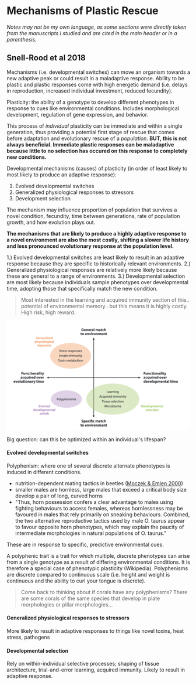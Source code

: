 # Mechanisms of Plastic Rescue

*Notes may not be my own language, as some sections were directly taken from the manuscripts I studied and are cited in the main header or in a parenthesis.*

## Snell-Rood et al 2018

Mechanisms (i.e. developmental switches) can move an organism towards a new adaptive peak or could result in a maladaptive response. Ability to be plastic and plastic responses come with high energetic demand (i.e. delays in reproduction, increased individual investment, reduced fecundity).

Plasticity: the ability of a genotype to develop different phenotypes in response to cues like environmental conditions. Includes morphological development, regulation of gene expression, and behavior.

This process of *individual* plasticity can be immediate and within a single generation, thus providing a potential first stage of rescue that comes before adaptation and evolutionary rescue of a *population*. **BUT, this is not always beneficial. Immediate plastic responses can be maladaptive because little to no selection has occured on this response to completely new conditions.**

Developmental mechanisms (causes) of plasticity (in order of least likely to most likely to produce an adaptive response):  
1. Evolved developmental switches  
2. Generalized physiological responses to stressors  
3. Development selection

The mechanism may influence proportion of population that survives a novel condition, fecundity, time between generations, rate of population growth, and how evolution plays out.

**The mechanisms that are likely to produce a highly adaptive response to a novel environment are also the most costly, shifting a slower life history and less pronounced evolutionary response at the population level.**

1.) Evolved developmental switches are least likely to result in an adaptive response because they are specific to historically relevant environments. 2.) Generalized physiological responses are relatively more likely because these are general to a range of environments. 3.) Developmental selection are most likely because individuals sample phenotypes over developmental time, adopting those that specifically match the new condition.

> Most interested in the learning and acquired immunity section of this.. potential of environmental memory.. but this means it is highly costly. High risk, high reward.

![fig1](https://github.com/emmastrand/EmmaStrand_Notebook/blob/master/Comprehensive-Exams/McWilliams-exam/PR-1.png?raw=true)

Big question: can this be optimized within an individual's lifespan?

#### Evolved developmental switches

Polyphenism: where one of several discrete alternate phenotypes is induced in different conditions.  
- nutrition-dependent mating tactics in beetles ([Moczek & Emlen 2000](https://www.sciencedirect.com/science/article/abs/pii/S0003347299913428))  
- smaller males are hornless, large males that exceed a critical body size develop a pair of long, curved horns  
- "Thus, horn possession confers a clear advantage to males using fighting behaviours to access females, whereas hornlessness may be favoured in males that rely primarily on sneaking behaviours. Combined, the two alternative reproductive tactics used by male O. taurus appear to favour opposite horn phenotypes, which may explain the paucity of intermediate morphologies in natural populations of O. taurus."

These are in response to specific, predictive environmental cues.

A polyphenic trait is a trait for which multiple, discrete phenotypes can arise from a single genotype as a result of differing environmental conditions. It is therefore a special case of phenotypic plasticity (Wikipedia). Polyphenisms are discrete compared to continuous scale (i.e. height and weight is continuous and the ability to curl your tongue is discrete).

> Come back to thinking about if corals have any polyphenisms? There are some corals of the same species that develop in plate morphologies or pillar morphologies... 

#### Generalized physiological responses to stressors

More likely to result in adaptive responses to things like novel toxins, heat stress, pathogens

#### Developmental selection

Rely on within-individual selective processes; shaping of tissue architecture, trial-and-error learning, acquired immunity. Likely to result in adaptive response.

